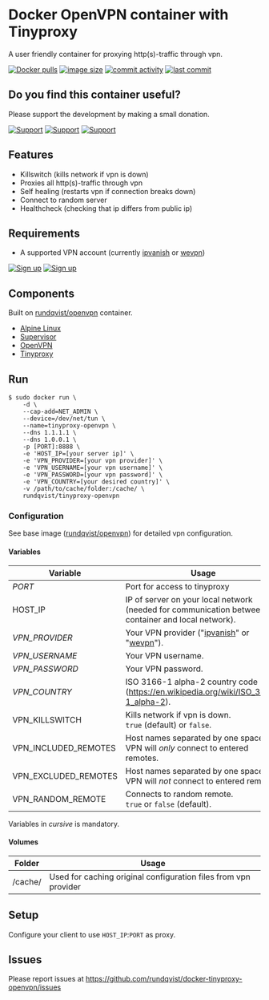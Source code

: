 # Docker OpenVPN container with Tinyproxy
A user friendly container for proxying http(s)-traffic through vpn.

[![Docker pulls](https://img.shields.io/docker/pulls/rundqvist/tinyproxy-openvpn.svg)](https://hub.docker.com/r/rundqvist/tinyproxy-openvpn)
[![image size](https://img.shields.io/docker/image-size/rundqvist/tinyproxy-openvpn.svg)](https://hub.docker.com/r/rundqvist/tinyproxy-openvpn)
[![commit activity](https://img.shields.io/github/commit-activity/m/rundqvist/docker-tinyproxy-openvpn)](https://github.com/rundqvist/docker-tinyproxy-openvpn)
[![last commit](https://img.shields.io/github/last-commit/rundqvist/docker-tinyproxy-openvpn.svg)](https://github.com/rundqvist/docker-tinyproxy-openvpn)

## Do you find this container useful? 
Please support the development by making a small donation.

[![Support](https://img.shields.io/badge/support-Flattr-brightgreen)](https://flattr.com/@rundqvist)
[![Support](https://img.shields.io/badge/support-Buy%20me%20a%20coffee-orange)](https://www.buymeacoffee.com/rundqvist)
[![Support](https://img.shields.io/badge/support-PayPal-blue)](https://www.paypal.com/cgi-bin/webscr?cmd=_s-xclick&hosted_button_id=SZ7J9JL9P5DGE&source=url)

## Features
* Killswitch (kills network if vpn is down)
* Proxies all http(s)-traffic through vpn
* Self healing (restarts vpn if connection breaks down)
* Connect to random server
* Healthcheck (checking that ip differs from public ip)

## Requirements
* A supported VPN account (currently [ipvanish](https://www.ipvanish.com/?a_bid=48f95966&a_aid=5f3eb2f0be07f) or [wevpn](https://www.wevpn.com/aff/rundqvist))

[![Sign up](https://img.shields.io/badge/sign_up-IPVanish_VPN-6fbc44)](https://www.ipvanish.com/?a_bid=48f95966&a_aid=5f3eb2f0be07f)
[![Sign up](https://img.shields.io/badge/sign_up-WeVPN-e33866)](https://www.wevpn.com/aff/rundqvist)

## Components
Built on [rundqvist/openvpn](https://hub.docker.com/r/rundqvist/openvpn) container.
* [Alpine Linux](https://www.alpinelinux.org)
* [Supervisor](https://github.com/Supervisor/supervisor)
* [OpenVPN](https://github.com/OpenVPN/openvpn)
* [Tinyproxy](https://tinyproxy.github.io)

## Run
```
$ sudo docker run \
    -d \
    --cap-add=NET_ADMIN \
    --device=/dev/net/tun \
    --name=tinyproxy-openvpn \
    --dns 1.1.1.1 \
    --dns 1.0.0.1 \
    -p [PORT]:8888 \
    -e 'HOST_IP=[your server ip]' \
    -e 'VPN_PROVIDER=[your vpn provider]' \
    -e 'VPN_USERNAME=[your vpn username]' \
    -e 'VPN_PASSWORD=[your vpn password]' \
    -e 'VPN_COUNTRY=[your desired country]' \
    -v /path/to/cache/folder:/cache/ \
    rundqvist/tinyproxy-openvpn
```

### Configuration
See base image ([rundqvist/openvpn](https://hub.docker.com/r/rundqvist/openvpn)) for detailed vpn configuration.

#### Variables

| Variable | Usage |
|----------|-------|
| _PORT_ | Port for access to tinyproxy |
| HOST_IP | IP of server on your local network (needed for communication between container and local network).  |
| _VPN_PROVIDER_ | Your VPN provider ("[ipvanish](https://www.ipvanish.com/?a_bid=48f95966&a_aid=5f3eb2f0be07f)" or "[wevpn](https://www.wevpn.com/aff/rundqvist)"). |
| _VPN_USERNAME_ | Your VPN username. |
| _VPN_PASSWORD_ | Your VPN password. |
| _VPN_COUNTRY_ | ISO 3166-1 alpha-2 country code (https://en.wikipedia.org/wiki/ISO_3166-1_alpha-2). |
| VPN_KILLSWITCH | Kills network if vpn is down. <br />`true` (default) or `false`. |
| VPN_INCLUDED_REMOTES | Host names separated by one space. VPN will _only_ connect to entered remotes. |
| VPN_EXCLUDED_REMOTES | Host names separated by one space. VPN will _not_ connect to entered remotes. |
| VPN_RANDOM_REMOTE | Connects to random remote. <br />`true` or `false` (default). |

Variables in _cursive_ is mandatory.

#### Volumes

| Folder | Usage |
|--------|-------|
| /cache/ | Used for caching original configuration files from vpn provider |

## Setup
Configure your client to use `HOST_IP`:`PORT` as proxy.

## Issues
Please report issues at https://github.com/rundqvist/docker-tinyproxy-openvpn/issues
